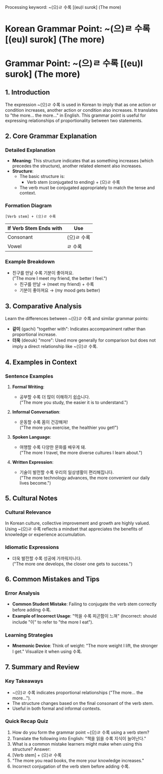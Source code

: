 Processing keyword: ~(으)ㄹ 수록 [(eu)l surok] (The more)
# Korean Grammar Point: ~(으)ㄹ 수록 [(eu)l surok] (The more)
# Grammar Point: ~(으)ㄹ 수록 [(eu)l surok] (The more)
## 1. Introduction
The expression ~(으)ㄹ 수록 is used in Korean to imply that as one action or condition increases, another action or condition also increases. It translates to "the more... the more..." in English. This grammar point is useful for expressing relationships of proportionality between two statements.
## 2. Core Grammar Explanation
### Detailed Explanation
- **Meaning**: This structure indicates that as something increases (which precedes the structure), another related element also increases.
- **Structure**:
  - The basic structure is: 
    - Verb stem (conjugated to ending) + (으)ㄹ 수록
  - The verb must be conjugated appropriately to match the tense and context.
  
### Formation Diagram
```
[Verb stem] + (으)ㄹ 수록
```
| If Verb Stem Ends with  | Use  |
|--------------------------|------|
| Consonant                | (으)ㄹ 수록 |
| Vowel                    | ㄹ 수록  |
### Example Breakdown
- 친구를 만날 수록 기분이 좋아져요.  
  ("The more I meet my friend, the better I feel.")
  - 친구를 만날 → (meet my friend) + 수록
  - 기분이 좋아져요 → (my mood gets better)
## 3. Comparative Analysis
Learn the differences between ~(으)ㄹ 수록 and similar grammar points:
- **같이** (gachi) "together with": Indicates accompaniment rather than proportional increase.
- **더욱** (deouk) "more": Used more generally for comparison but does not imply a direct relationship like ~(으)ㄹ 수록.
## 4. Examples in Context 
### Sentence Examples
1. **Formal Writing**: 
   - 공부할 수록 더 많이 이해하기 쉽습니다.  
   ("The more you study, the easier it is to understand.")
   
2. **Informal Conversation**: 
   - 운동할 수록 몸이 건강해져!  
   ("The more you exercise, the healthier you get!")
   
3. **Spoken Language**: 
   - 여행할 수록 다양한 문화를 배우게 돼.  
   ("The more I travel, the more diverse cultures I learn about.")
4. **Written Expression**: 
   - 기술이 발전할 수록 우리의 일상생활이 편리해집니다.  
   ("The more technology advances, the more convenient our daily lives become.")
## 5. Cultural Notes
### Cultural Relevance
In Korean culture, collective improvement and growth are highly valued. Using ~(으)ㄹ 수록 reflects a mindset that appreciates the benefits of knowledge or experience accumulation.
### Idiomatic Expressions
- 더욱 발전할 수록 성공에 가까워지니다.  
  ("The more one develops, the closer one gets to success.") 
## 6. Common Mistakes and Tips
### Error Analysis
- **Common Student Mistake**: Failing to conjugate the verb stem correctly before adding 수록.
- **Example of Incorrect Usage**: "먹을 수록 피곤함이 느껴" (Incorrect: should include "이" to refer to "the more I eat").
### Learning Strategies
- **Mnemonic Device**: Think of weight: "The more weight I lift, the stronger I get." Visualize it when using 수록.
## 7. Summary and Review
### Key Takeaways
- ~(으)ㄹ 수록 indicates proportional relationships ("The more... the more...").
- The structure changes based on the final consonant of the verb stem.
- Useful in both formal and informal contexts.
### Quick Recap Quiz
1. How do you form the grammar point ~(으)ㄹ 수록 using a verb stem?
2. Translate the following into English: "책을 읽을 수록 지식이 늘어난다."
3. What is a common mistake learners might make when using this structure?
Answer:
1. [Verb stem] + (으)ㄹ 수록
2. "The more you read books, the more your knowledge increases."
3. Incorrect conjugation of the verb stem before adding 수록.
